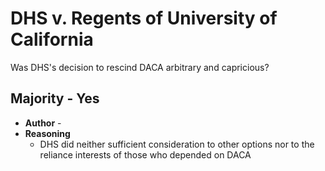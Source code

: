 # DHS v. Regents of University of California

Was DHS's decision to rescind DACA arbitrary and capricious?

## Majority - Yes
* **Author** - 
* **Reasoning**
	* DHS did neither sufficient consideration to other options nor to the reliance interests of those who depended on DACA